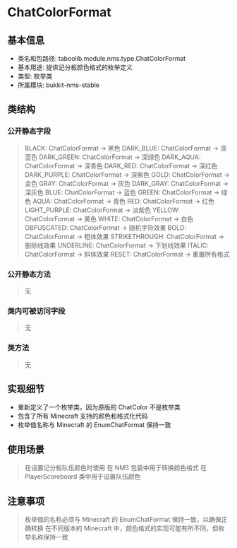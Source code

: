 # ChatColorFormat

## 基本信息
- 类名和包路径: taboolib.module.nms.type.ChatColorFormat
- 基本用途: 提供记分板颜色格式的枚举定义
- 类型: 枚举类
- 所属模块: bukkit-nms-stable

## 类结构

### 公开静态字段
> BLACK: ChatColorFormat -> 黑色
> DARK_BLUE: ChatColorFormat -> 深蓝色
> DARK_GREEN: ChatColorFormat -> 深绿色
> DARK_AQUA: ChatColorFormat -> 深青色
> DARK_RED: ChatColorFormat -> 深红色
> DARK_PURPLE: ChatColorFormat -> 深紫色
> GOLD: ChatColorFormat -> 金色
> GRAY: ChatColorFormat -> 灰色
> DARK_GRAY: ChatColorFormat -> 深灰色
> BLUE: ChatColorFormat -> 蓝色
> GREEN: ChatColorFormat -> 绿色
> AQUA: ChatColorFormat -> 青色
> RED: ChatColorFormat -> 红色
> LIGHT_PURPLE: ChatColorFormat -> 淡紫色
> YELLOW: ChatColorFormat -> 黄色
> WHITE: ChatColorFormat -> 白色
> OBFUSCATED: ChatColorFormat -> 随机字符效果
> BOLD: ChatColorFormat -> 粗体效果
> STRIKETHROUGH: ChatColorFormat -> 删除线效果
> UNDERLINE: ChatColorFormat -> 下划线效果
> ITALIC: ChatColorFormat -> 斜体效果
> RESET: ChatColorFormat -> 重置所有格式

### 公开静态方法
> 无

### 类内可被访问字段
> 无

### 类方法
> 无

## 实现细节
- 重新定义了一个枚举类，因为原版的 ChatColor 不是枚举类
- 包含了所有 Minecraft 支持的颜色和格式化代码
- 枚举值名称与 Minecraft 的 EnumChatFormat 保持一致

## 使用场景
> 在设置记分板队伍颜色时使用
> 在 NMS 包装中用于转换颜色格式
> 在 PlayerScoreboard 类中用于设置队伍颜色

## 注意事项
> 枚举值的名称必须与 Minecraft 的 EnumChatFormat 保持一致，以确保正确转换
> 在不同版本的 Minecraft 中，颜色格式的实现可能有所不同，但枚举名称保持一致